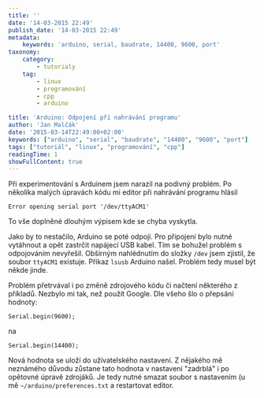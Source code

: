 ```yaml
---
title: ''
date: '14-03-2015 22:49'
publish_date: '14-03-2015 22:49'
metadata:
    keywords: 'arduino, serial, baudrate, 14400, 9600, port'
taxonomy:
    category:
        - tutorialy
    tag:
        - linux
        - programování
        - cpp
        - arduino

title: 'Arduino: Odpojení při nahrávání programu'
author: 'Jan Malčák'
date: '2015-03-14T22:49:00+02:00'
keywords: ["arduino", "serial", "baudrate", "14400", "9600", "port"]
tags: ["tutoriál", "linux", "programování", "cpp"]
readingTime: 1
showFullContent: true
---
```


Při experimentování s Arduinem jsem narazil na podivný problém. Po několika malých úpravách kódu mi editor při nahrávání programu hlásil 

    Error opening serial port '/dev/ttyACM1'

To vše doplněné dlouhým výpisem kde se chyba vyskytla.

Jako by to nestačilo, Arduino se poté odpojí. Pro připojení bylo nutné vytáhnout a opět zastrčit napájecí USB kabel. Tím se bohužel problém s odpojováním nevyřešil. Obšírným nahlédnutím do složky ``/dev`` jsem zjistil, že soubor ``ttyACM1`` existuje. Příkaz ``lsusb`` Arduino našel. Problém tedy musel být někde jinde.

Problém přetrvával i po změně zdrojového kódu či načtení některého z příkladů. Nezbylo mi tak, než použít Google. Dle všeho šlo o přepsání hodnoty: 

    Serial.begin(9600);
    
na 

    Serial.begin(14400);

Nová hodnota se uloží do uživatelského nastavení. Z nějakého mě neznámého důvodu zůstane tato hodnota v nastavení "zadrblá" i po opětovné úpravě zdrojáků. Je tedy nutné smazat soubor s nastavením (u mě ``~/arduino/preferences.txt`` a restartovat editor.